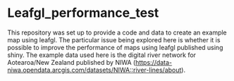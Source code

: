 # Leafgl_performance_test
This repository was set up to provide a code and data to create an example map using leafgl. The particular issue being explored here is whether it is possible to improve the performance of maps using leafgl published using shiny. The example data used here is the digital river network for Aotearoa/New Zealand published by NIWA (https://data-niwa.opendata.arcgis.com/datasets/NIWA::river-lines/about).